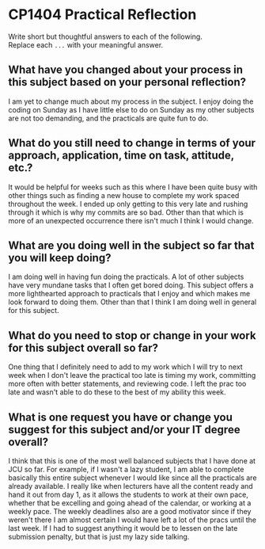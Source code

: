 # CP1404 Practical Reflection

Write short but thoughtful answers to each of the following.  
Replace each `...` with your meaningful answer.

## What have you changed about your process in this subject based on your personal reflection?

I am yet to change much about my process in the subject. I enjoy doing the coding on Sunday as I have little else
to do on Sunday as my other subjects are not too demanding, and the practicals are quite fun to do.

## What do you still need to change in terms of your approach, application, time on task, attitude, etc.?

It would be helpful for weeks such as this where I have been quite busy with other things such as finding a new house
to complete my work spaced throughout the week. I ended up only getting to this very late and rushing through it 
which is why my commits are so bad. Other than that which is more of an unexpected occurrence there isn't much I think
I would change.

## What are you doing well in the subject so far that you will keep doing?

I am doing well in having fun doing the practicals. A lot of other subjects have very mundane tasks that I often get
bored doing. This subject offers a more lighthearted approach to practicals that I enjoy and which makes me look 
forward to doing them. Other than that I think I am doing well in general for this subject. 

## What do you need to stop or change in your work for this subject overall so far?

One thing that I definitely need to add to my work which I will try to next week when I don't leave the practical too late
is timing my work, committing more often with better statements, and reviewing code. I left the prac too late and wasn't
able to do these to the best of my ability this week.

## What is one request you have or change you suggest for this subject and/or your IT degree overall?

I think that this is one of the most well balanced subjects that I have done at JCU so far. For example, if I wasn't a 
lazy student, I am able to complete basically this entire subject whenever I would like since all the practicals are
already available. I really like when lecturers have all the content ready and hand it out from day 1, as it allows
the students to work at their own pace, whether that be excelling and going ahead of the calendar, or working at a 
weekly pace. The weekly deadlines also are a good motivator since if they weren't there I am almost certain I would have
left a lot of the pracs until the last week. If I had to suggest anything it would be to lessen on the late submission
penalty, but that is just my lazy side talking. 

